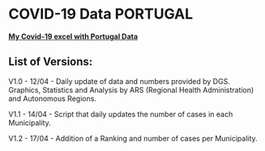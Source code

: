 # COVID-19 Data PORTUGAL
**[My Covid-19 excel with Portugal Data](https://docs.google.com/spreadsheets/d/1DPjvd_W44UuBHXwuncFfVxiA6yC4xs4TErql052xPtE/edit?usp=sharing)**

## List of Versions:

V1.0 - 12/04 - Daily update of data and numbers provided by DGS. Graphics, Statistics and Analysis by ARS (Regional Health Administration) and Autonomous Regions.

V1.1 - 14/04 - Script that daily updates the number of cases in each Municipality.

V1.2 - 17/04 - Addition of a Ranking and number of cases per Municipality.
